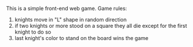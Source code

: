 This is a simple front-end web game.
Game rules:
1. knights move in "L" shape in random direction
2. if two knights or more stood on a square they all die except for the first knight to do so
3. last knight's color to stand on the board wins the game
